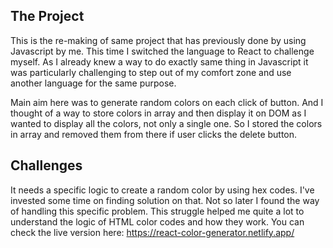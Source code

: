 ## The Project
This is the re-making of same project that has previously done by using Javascript by me. This time I switched the language to React to challenge myself. As I already knew a way to do exactly same thing in Javascript it was particularly challenging to step out of my comfort zone and use another language for the same purpose.

Main aim here was to generate random colors on each click of button. And I thought of a way to store colors in array and then display it on DOM as I wanted to display all the colors, not only a single one. So I stored the colors in array and removed them from there if user clicks the delete button.

## Challenges
It needs a specific logic to create a random color by using hex codes. I've invested some time on finding solution on that. Not so later I found the way of handling this specific problem. This struggle helped me quite a lot to understand the logic of HTML color codes and how they work. 
You can check the live version here: https://react-color-generator.netlify.app/
